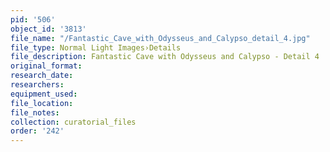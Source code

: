 ```yaml
---
pid: '506'
object_id: '3813'
file_name: "/Fantastic_Cave_with_Odysseus_and_Calypso_detail_4.jpg"
file_type: Normal Light Images›Details
file_description: Fantastic Cave with Odysseus and Calypso - Detail 4
original_format:
research_date:
researchers:
equipment_used:
file_location:
file_notes:
collection: curatorial_files
order: '242'
---
```

